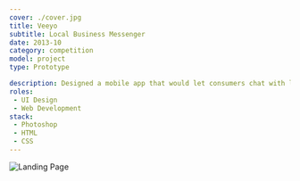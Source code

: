 ```yaml
---
cover: ./cover.jpg
title: Veeyo
subtitle: Local Business Messenger
date: 2013-10
category: competition
model: project
type: Prototype

description: Designed a mobile app that would let consumers chat with local shops and services around them.
roles:
 - UI Design
 - Web Development
stack:
 - Photoshop
 - HTML
 - CSS
---
```


<div class="ui-screenshot">
	<img alt="Landing Page" src="./landing.png" title="Landing Page" />
</div>
